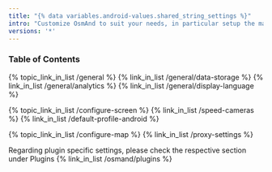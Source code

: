 ```yaml
---
title: "{% data variables.android-values.shared_string_settings %}"
intro: "Сustomize OsmAnd to suit your needs, in particular setup the map screen and configure the map appearance."
versions: '*'
---
```


### Table of Contents

{% topic_link_in_list /general %}
    {% link_in_list /general/data-storage %}
    {% link_in_list /general/analytics %}
    {% link_in_list /general/display-language %}

{% topic_link_in_list /configure-screen %}
    {% link_in_list /speed-cameras %}
    {% link_in_list /default-profile-android %}

{% topic_link_in_list /configure-map %}
    {% link_in_list /proxy-settings %}
    
Regarding plugin specific settings, please check the respective section under Plugins
{% link_in_list /osmand/plugins %}
